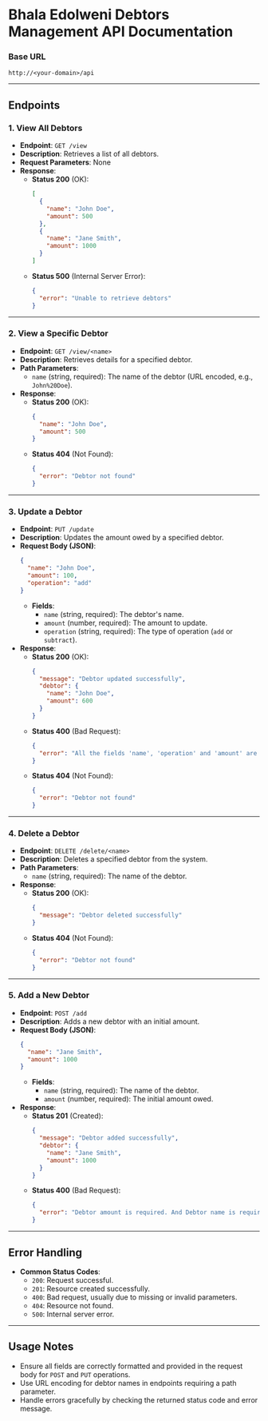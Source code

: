 
# **Bhala Edolweni Debtors Management API Documentation**

### **Base URL**
```
http://<your-domain>/api
```

---

## **Endpoints**

### **1. View All Debtors**
- **Endpoint**: `GET /view`
- **Description**: Retrieves a list of all debtors.
- **Request Parameters**: None
- **Response**:
  - **Status 200** (OK):
    ```json
    [
      {
        "name": "John Doe",
        "amount": 500
      },
      {
        "name": "Jane Smith",
        "amount": 1000
      }
    ]
    ```
  - **Status 500** (Internal Server Error):
    ```json
    {
      "error": "Unable to retrieve debtors"
    }
    ```

---

### **2. View a Specific Debtor**
- **Endpoint**: `GET /view/<name>`
- **Description**: Retrieves details for a specified debtor.
- **Path Parameters**:
  - `name` (string, required): The name of the debtor (URL encoded, e.g., `John%20Doe`).
- **Response**:
  - **Status 200** (OK):
    ```json
    {
      "name": "John Doe",
      "amount": 500
    }
    ```
  - **Status 404** (Not Found):
    ```json
    {
      "error": "Debtor not found"
    }
    ```

---

### **3. Update a Debtor**
- **Endpoint**: `PUT /update`
- **Description**: Updates the amount owed by a specified debtor.
- **Request Body (JSON)**:
  ```json
  {
    "name": "John Doe",
    "amount": 100,
    "operation": "add" 
  }
  ```
  - **Fields**:
    - `name` (string, required): The debtor's name.
    - `amount` (number, required): The amount to update.
    - `operation` (string, required): The type of operation (`add` or `subtract`).
- **Response**:
  - **Status 200** (OK):
    ```json
    {
      "message": "Debtor updated successfully",
      "debtor": {
        "name": "John Doe",
        "amount": 600
      }
    }
    ```
  - **Status 400** (Bad Request):
    ```json
    {
      "error": "All the fields 'name', 'operation' and 'amount' are required."
    }
    ```
  - **Status 404** (Not Found):
    ```json
    {
      "error": "Debtor not found"
    }
    ```

---

### **4. Delete a Debtor**
- **Endpoint**: `DELETE /delete/<name>`
- **Description**: Deletes a specified debtor from the system.
- **Path Parameters**:
  - `name` (string, required): The name of the debtor.
- **Response**:
  - **Status 200** (OK):
    ```json
    {
      "message": "Debtor deleted successfully"
    }
    ```
  - **Status 404** (Not Found):
    ```json
    {
      "error": "Debtor not found"
    }
    ```

---

### **5. Add a New Debtor**
- **Endpoint**: `POST /add`
- **Description**: Adds a new debtor with an initial amount.
- **Request Body (JSON)**:
  ```json
  {
    "name": "Jane Smith",
    "amount": 1000
  }
  ```
  - **Fields**:
    - `name` (string, required): The name of the debtor.
    - `amount` (number, required): The initial amount owed.
- **Response**:
  - **Status 201** (Created):
    ```json
    {
      "message": "Debtor added successfully",
      "debtor": {
        "name": "Jane Smith",
        "amount": 1000
      }
    }
    ```
  - **Status 400** (Bad Request):
    ```json
    {
      "error": "Debtor amount is required. And Debtor name is required."
    }
    ```

---

## **Error Handling**
- **Common Status Codes**:
  - `200`: Request successful.
  - `201`: Resource created successfully.
  - `400`: Bad request, usually due to missing or invalid parameters.
  - `404`: Resource not found.
  - `500`: Internal server error.

---

## **Usage Notes**
- Ensure all fields are correctly formatted and provided in the request body for `POST` and `PUT` operations.
- Use URL encoding for debtor names in endpoints requiring a path parameter.
- Handle errors gracefully by checking the returned status code and error message.

